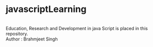 # javascriptLearning
<br>
Education, Research and Development in java Script is placed in this repository.
<br>
Author : Brahmjeet Singh
